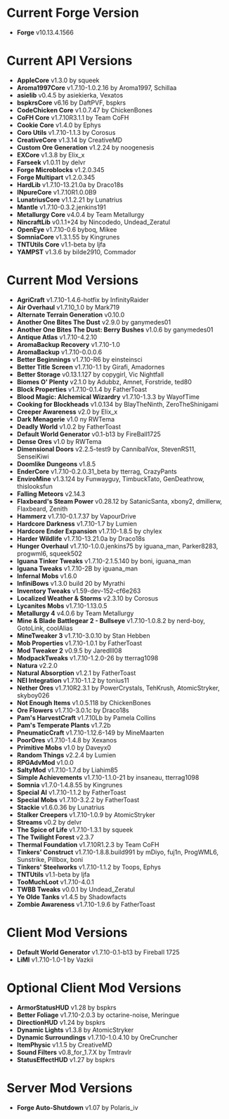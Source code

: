 Current Forge Version
=
- **Forge** v10.13.4.1566

Current API Versions
=
- **AppleCore** v1.3.0 by squeek
- **Aroma1997Core** v1.7.10-1.0.2.16 by Aroma1997, Schillaa
- **asielib** v0.4.5 by asiekierka, Vexatos
- **bspkrsCore** v6.16 by DaftPVF, bspkrs
- **CodeChicken Core** v1.0.7.47 by ChickenBones
- **CoFH Core** v1.7.10R3.1.1 by Team CoFH
- **Cookie Core** v1.4.0 by Ephys
- **Coro Utils** v1.7.10-1.1.3 by Corosus
- **CreativeCore** v1.3.14 by CreativeMD
- **Custom Ore Generation** v1.2.24 by noogenesis
- **EXCore** v1.3.8 by Elix_x
- **Farseek** v1.0.11 by delvr
- **Forge Microblocks** v1.2.0.345
- **Forge Multipart** v1.2.0.345
- **HardLib** v1.7.10-13.21.0a by Draco18s
- **INpureCore** v1.7.10R1.0.0B9
- **LunatriusCore** v1.1.2.21 by Lunatrius
- **Mantle** v1.7.10-0.3.2.jenkins191
- **Metallurgy Core** v4.0.4 by Team Metallurgy
- **NincraftLib** v0.1.1+24 by Nincodedo, Undead_Zeratul
- **OpenEye** v1.7.10-0.6 byboq, Mikee
- **SomniaCore** v1.3.1.55 by Kingrunes
- **TNTUtils Core** v1.1-beta by ljfa
- **YAMPST** v1.3.6 by bilde2910, Commador

Current Mod Versions
=
- **AgriCraft** v1.7.10-1.4.6-hotfix by InfinityRaider
- **Air Overhaul** v1.7.10_1.0 by Mark719
- **Alternate Terrain Generation** v0.10.0
- **Another One Bites The Dust** v2.9.0 by ganymedes01
- **Another One Bites The Dust: Berry Bushes** v1.0.6 by ganymedes01
- **Antique Atlas** v1.7.10-4.2.10
- **AromaBackup Recovery** v1.7.10-1.0
- **AromaBackup** v1.7.10-0.0.0.6
- **Better Beginnings** v1.7.10-R6 by einsteinsci
- **Better Title Screen** v1.7.10-1.1 by Girafi, Amadornes
- **Better Storage** v0.13.1.127 by copygirl, Vic Nightfall
- **Biomes O' Plenty** v2.1.0 by Adubbz, Amnet, Forstride, ted80
- **Block Properties** v1.7.10-0.1.4 by FatherToast
- **Blood Magic: Alchemical Wizardry** v1.7.10-1.3.3 by WayofTime
- **Cooking for Blockheads** v1.0.134 by BlayTheNinth, ZeroTheShinigami
- **Creeper Awareness** v2.0 by Elix_x
- **Dark Menagerie** v1.0 ny RWTema
- **Deadly World** v1.0.2 by FatherToast
- **Default World Generator** v0.1-b13 by FireBall1725
- **Dense Ores** v1.0 by RWTema
- **Dimensional Doors** v2.2.5-test9 by CannibalVox, StevenRS11, SenseiKiwi
- **Doomlike Dungeons** v1.8.5
- **EnderCore** v1.7.10-0.2.0.31_beta by tterrag, CrazyPants
- **EnviroMine** v1.3.124 by Funwayguy, TimbuckTato, GenDeathrow, thislooksfun
- **Falling Meteors** v2.14.3
- **Flaxbeard's Steam Power** v0.28.12 by SatanicSanta, xbony2, dmillerw, Flaxbeard, Zenith
- **Hammerz** v1.7.10-0.1.7.37 by VapourDrive
- **Hardcore Darkness** v1.7.10-1.7 by Lumien
- **Hardcore Ender Expansion** v1.7.10-1.8.5 by chylex
- **Harder Wildlife** v1.7.10-13.21.0a by Draco18s
- **Hunger Overhaul** v1.7.10-1.0.0.jenkins75 by iguana_man, Parker8283, progwml6, squeek502
- **Iguana Tinker Tweaks** v1.7.10-2.1.5.140 by boni, iguana_man
- **Iguana Tweaks** v1.7.10-2B by iguana_man
- **Infernal Mobs** v1.6.0
- **InfiniBows** v1.3.0 build 20 by Myrathi
- **Inventory Tweaks** v1.59-dev-152-cf6e263
- **Localized Weather & Storms** v2.3.10 by Corosus
- **Lycanites Mobs** v1.7.10-1.13.0.5
- **Metallurgy 4** v4.0.6 by Team Metallurgy
- **Mine & Blade Battlegear 2 - Bullseye** v1.7.10-1.0.8.2 by nerd-boy, GotoLink, coolAlias
- **MineTweaker 3** v1.7.10-3.0.10 by Stan Hebben
- **Mob Properties** v1.7.10-1.0.1 by FatherToast
- **Mod Tweaker 2** v0.9.5 by Jaredlll08
- **ModpackTweaks** v1.7.10-1.2.0-26 by tterrag1098
- **Natura** v2.2.0
- **Natural Absorption** v1.2.1 by FatherToast
- **NEI Integration** v1.7.10-1.1.2 by tonius11
- **Nether Ores** v1.7.10R2.3.1 by PowerCrystals, TehKrush, AtomicStryker, skyboy026
- **Not Enough Items** v1.0.5.118 by ChickenBones
- **Ore Flowers** v1.7.10-3.0.1c by Draco18s
- **Pam's HarvestCraft** v1.7.10Lb by Pamela Collins
- **Pam's Temperate Plants** v1.7.2b
- **PneumaticCraft** v1.7.10-1.12.6-149 by MineMaarten
- **PoorOres** v1.7.10-1.4.8 by Xexanos
- **Primitive Mobs** v1.0 by Daveyx0
- **Random Things** v2.2.4 by Lumien
- **RPGAdvMod** v1.0.0
- **SaltyMod** v1.7.10-1.7.d by Liahim85
- **Simple Achievements** v1.7.10-1.1.0-21 by insaneau, tterrag1098
- **Somnia** v1.7.0-1.4.8.55 by Kingrunes
- **Special AI** v1.7.10-1.1.2 by FatherToast
- **Special Mobs** v1.7.10-3.2.2 by FatherToast
- **Stackie** v1.6.0.36 by Lunatrius
- **Stalker Creepers** v1.7.10-1.0.9 by AtomicStryker
- **Streams** v0.2 by delvr
- **The Spice of Life** v1.7.10-1.3.1 by squeek
- **The Twilight Forest** v2.3.7
- **Thermal Foundation** v1.7.10R1.2.3 by Team CoFH
- **Tinkers' Construct** v1.7.10-1.8.8.build991 by mDiyo, fuj1n, ProgWML6, Sunstrike, Pillbox, boni
- **Tinkers' Steelworks** v1.7.10-1.1.2 by Toops, Ephys
- **TNTUtils** v1.1-beta by ljfa
- **TooMuchLoot** v1.7.10-4.0.1
- **TWBB Tweaks** v0.0.1 by Undead_Zeratul
- **Ye Olde Tanks** v1.4.5 by Shadowfacts
- **Zombie Awareness** v1.7.10-1.9.6 by FatherToast

Client Mod Versions
=
- **Default World Generator** v1.7.10-0.1-b13 by Fireball 1725 
- **LiMI** v1.7.10-1.0-1 by Vazkii

Optional Client Mod Versions
=
- **ArmorStatusHUD** v1.28 by bspkrs
- **Better Foliage** v1.7.10-2.0.3 by octarine-noise, Meringue
- **DirectionHUD** v1.24 by bspkrs
- **Dynamic Lights** v1.3.8 by AtomicStryker
- **Dynamic Surroundings** v1.7.10-1.0.4.10 by OreCruncher
- **ItemPhysic** v1.1.5 by CreativeMD
- **Sound Filters** v0.8_for_1.7.X by Tmtravlr
- **StatusEffectHUD** v1.27 by bspkrs

Server Mod Versions
=
- **Forge Auto-Shutdown** v1.07 by Polaris_iv
